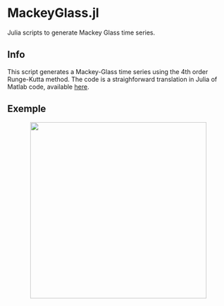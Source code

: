 # MackeyGlass.jl
Julia scripts to generate Mackey Glass time series.

## Info
This script generates a Mackey-Glass time series using the 4th 
order Runge-Kutta method. The code is a straighforward translation 
in Julia of Matlab code, available [here](https://ww2.mathworks.cn/matlabcentral/fileexchange/24390-mackey-glass-time-series-generator?s_tid=prof_contriblnk).                                           
 

## Exemple

<p align="center">
<img width="400px" src="https://github.com/JonathanCourtois/Mackey-Glass-Generator/blob/master/MGplot.png"/>
</p>
